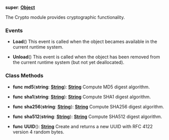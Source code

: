 **super**: **[Object](Object.md)**

The Crypto module provides cryptographic functionality.

### Events

* **Load**()
This event is called when the object becames available in the current runtime system.

* **Unload**()
This event is called when the object has been removed from the current runtime system (but not yet deallocated).



### Class Methods

* **func** **md5**(**string**: **[String](../gravity/types.md)**): <strong>[String](../gravity/types.md)</strong> 
Compute MD5 digest algorithm.

* **func** **sha1**(**string**: **[String](../gravity/types.md)**): <strong>[String](../gravity/types.md)</strong> 
Compute SHA1 digest algorithm.

* **func** **sha256**(**string**: **[String](../gravity/types.md)**): <strong>[String](../gravity/types.md)</strong> 
Compute SHA256 digest algorithm.

* **func** **sha512**(**string**: **[String](../gravity/types.md)**): <strong>[String](../gravity/types.md)</strong> 
Compute SHA512 digest algorithm.

* **func** **UUID**(): <strong>[String](../gravity/types.md)</strong> 
Create and returns a new UUID with RFC 4122 version 4 random bytes.





